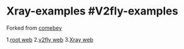 # Xray-examples #V2fly-examples

Forked from [comebey](https://github.com/ComeBey/v2config)

1.[root web](https://www.rootfw.com)
2.[v2fly web](https://www.v2fly.org/)
3.[Xray web](https://XTLS.github.io)
